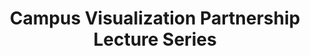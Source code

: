 ---
dateStart: 2015-04-03
dateEnd: 2015-04-03
title: "Campus Visualization Partnership Lecture Series"
venue: "University of Maryland"
organizer:
credit:
city: "Washington, DC"
state:
country: USA
pdfLink: 20150403-campus-visualizatioin-partnership.pdf
venueImages:
---